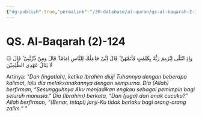 ```yaml
---
{"dg-publish":true,"permalink":"/30-database/al-quran/qs-al-baqarah-2-124/"}
---
```



# QS. Al-Baqarah (2)-124
۞ وَاِذِ ابْتَلٰٓى اِبْرٰهٖمَ رَبُّهٗ بِكَلِمٰتٍ فَاَتَمَّهُنَّ ۗ قَالَ اِنِّيْ جَاعِلُكَ لِلنَّاسِ اِمَامًا ۗ قَالَ وَمِنْ ذُرِّيَّتِيْ ۗ قَالَ لَا يَنَالُ عَهْدِى الظّٰلِمِيْنَ

Artinya: *"Dan (ingatlah), ketika Ibrahim diuji Tuhannya dengan beberapa kalimat, lalu dia melaksanakannya dengan sempurna. Dia (Allah) berfirman, “Sesungguhnya Aku menjadikan engkau sebagai pemimpin bagi seluruh manusia.” Dia (Ibrahim) berkata, “Dan (juga) dari anak cucuku?” Allah berfirman, “(Benar, tetapi) janji-Ku tidak berlaku bagi orang-orang zalim.”   "*
